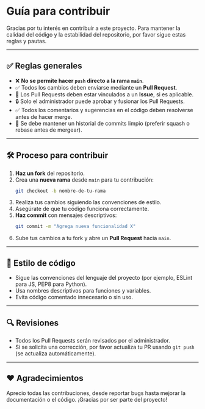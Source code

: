 # Guía para contribuir

Gracias por tu interés en contribuir a este proyecto. Para mantener la calidad del código y la estabilidad del repositorio, por favor sigue estas reglas y pautas.

---

## ✅ Reglas generales

- ❌ **No se permite hacer `push` directo a la rama `main`**.
- ✅ Todos los cambios deben enviarse mediante un **Pull Request**.
- 🧾 Los Pull Requests deben estar vinculados a un **Issue**, si es aplicable.
- 🔒 Solo el administrador puede aprobar y fusionar los Pull Requests.
- ✅ Todos los comentarios y sugerencias en el código deben resolverse antes de hacer merge.
- 📜 Se debe mantener un historial de commits limpio (preferir squash o rebase antes de mergear).

---

## 🛠️ Proceso para contribuir

1. **Haz un fork** del repositorio.
2. Crea una **nueva rama** desde `main` para tu contribución:
   ```bash
   git checkout -b nombre-de-tu-rama
   ```
3. Realiza tus cambios siguiendo las convenciones de estilo.
4. Asegúrate de que tu código funciona correctamente.
5. **Haz commit** con mensajes descriptivos:
   ```bash
   git commit -m "Agrega nueva funcionalidad X"
   ```
6. Sube tus cambios a tu fork y abre un **Pull Request** hacia `main`.

---

## 🧹 Estilo de código

- Sigue las convenciones del lenguaje del proyecto (por ejemplo, ESLint para JS, PEP8 para Python).
- Usa nombres descriptivos para funciones y variables.
- Evita código comentado innecesario o sin uso.

---

## 🔍 Revisiones

- Todos los Pull Requests serán revisados por el administrador.
- Si se solicita una corrección, por favor actualiza tu PR usando `git push` (se actualiza automáticamente).

---

## ❤️ Agradecimientos

Aprecio todas las contribuciones, desde reportar bugs hasta mejorar la documentación o el código. ¡Gracias por ser parte del proyecto!

